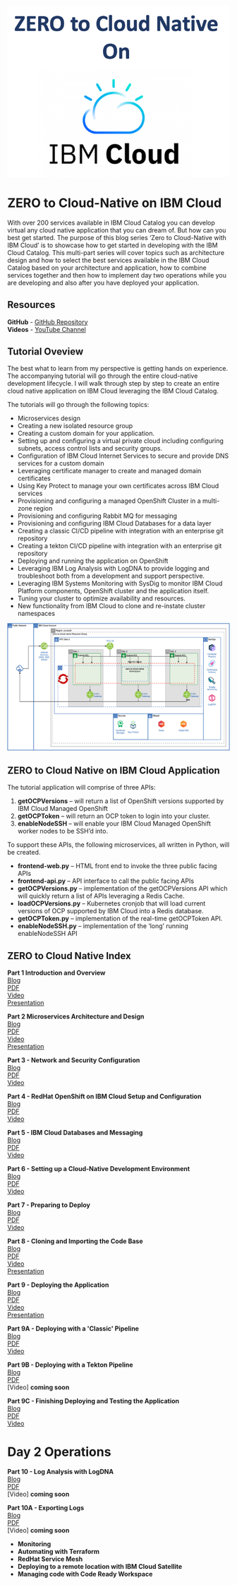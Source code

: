![](https://raw.githubusercontent.com/kmcolli/zero-to-cloud-native/master/docs/images/02cn-logo.png)


# ZERO to Cloud-Native on IBM Cloud

With over 200 services available in IBM Cloud Catalog you can develop virtual any cloud native application that you can dream of.  But how can you best get started.  The purpose of this blog series ‘Zero to Cloud-Native with IBM Cloud’ is to showcase how to get started in developing with the IBM Cloud Catalog.  This multi-part series will cover topics such as architecture design and how to select the best services available in the IBM Cloud Catalog based on your architecture and application, how to combine services together and then how to implement day two operations while you are developing and also after you have deployed your application.

## Resources
**GitHub** - [GitHub Repository](https://github.com/kmcolli/zero-to-cloud-native)  
**Videos** - [YouTube Channel](https://www.youtube.com/channel/UCjPMAulESpSRxyxl_tiViJA/videos)   


## Tutorial Oveview
The best what to learn from my perspective is getting hands on experience.  The accompanying tutorial will go through the entire cloud-native development lifecycle.   I will walk through step by step to create an entire cloud native application on IBM Cloud leveraging the IBM Cloud Catalog.   

The tutorials will go through the following topics:  

* Microservices design  
* Creating a new isolated resource group
* Creating a custom domain for your application.  
* Setting up and configuring a virtual private cloud including configuring subnets, access control lists and security groups.  
* Configuration of IBM Cloud Internet Services to secure and provide DNS services for a custom domain  
* Leveraging certificate manager to create and managed domain certificates  
* Using Key Protect to manage your own certificates across IBM Cloud services  
* Provisioning and configuring a managed OpenShift Cluster in a multi-zone region  
* Provisioning and configuring Rabbit MQ for messaging  
* Provisioning and configuring IBM Cloud Databases for a data layer  
* Creating a classic CI/CD pipeline with integration with an enterprise git repository  
* Creating a tekton CI/CD pipeline with integration with an enterprise git repository  
* Deploying and running the application on OpenShift  
* Leveraging IBM Log Analysis with LogDNA to provide logging and troubleshoot both from a development and support perspective.  
* Leveraging IBM Systems Monitoring with SysDig to monitor IBM Cloud Platform components, OpenShift cluster and the application itself.  
* Tuning your cluster to optimize availability and resources.  
* New functionality from IBM Cloud to clone and re-instate cluster namespaces  

![](https://raw.githubusercontent.com/kmcolli/zero-to-cloud-native/master/docs/images/zero-to-cloud-native.png)

## ZERO to Cloud Native on IBM Cloud Application
The tutorial application will comprise of three APIs:  
1)	**getOCPVersions** – will return a list of OpenShift versions supported by IBM Cloud Managed OpenShift  
2)	**getOCPToken** – will return an OCP token to login into your cluster.  
3)	**enableNodeSSH** – will enable your IBM Cloud Managed OpenShift worker nodes to be SSH’d into.  

To support these APIs, the following microservices, all written in Python, will be created.
  
* **frontend-web.py** – HTML front end to invoke the three public facing APIs  
* **frontend-api.py** – API interface to call the public facing APIs   
* **getOCPVersions.py** – implementation of the getOCPVersions API which will quickly return a list of APIs leveraging a Redis Cache.  
* **loadOCPVersions.py** – Kubernetes cronjob that will load current versions of OCP supported by IBM Cloud into a Redis database.   
* **getOCPToken.py** – implementation of the real-time getOCPToken API.  
* **enableNodeSSH.py** – implementation of the ‘long’ running enableNodeSSH API

## ZERO to Cloud Native Index
**Part 1 Introduction and Overview**  
[Blog](https://github.com/kmcolli/zero-to-cloud-native/blob/master/docs/1/1-intro.md)  
[PDF](https://raw.githubusercontent.com/kmcolli/zero-to-cloud-native/master/docs/zero-to-cloud-native-part1-introduction.pdf)   
[Video](<https://youtu.be/Eta09EJ5bvY>)  
[Presentation](https://raw.githubusercontent.com/kmcolli/zero-to-cloud-native/master/docs/ZeroToCloudNative-1-Introduction.pdf)  
   

**Part 2 Microservices Architecture and Design**  
[Blog](https://github.com/kmcolli/zero-to-cloud-native/blob/master/docs/2/2-microservices.md)  
[PDF](https://raw.githubusercontent.com/kmcolli/zero-to-cloud-native/master/docs/zero-to-cloud-native-part2-microservices-design.pdf)    
[Video](<https://youtu.be/UGyIlZfHYok>)  
[Presentation](https://raw.githubusercontent.com/kmcolli/zero-to-cloud-native/master/docs/ZeroToCloudNative-2-microservices.pdf)  

**Part 3 - Network and Security Configuration**  
[Blog](https://github.com/kmcolli/zero-to-cloud-native/blob/master/docs/3/3-network.md)  
[PDF](https://raw.githubusercontent.com/kmcolli/zero-to-cloud-native/master/docs/zero-to-cloud-native-part3-network-and-security-configuration.pdf)  
[Video](<https://youtu.be/xBCjiH0Ud1g>)

**Part 4 - RedHat OpenShift on IBM Cloud Setup and Configuration**  
[Blog](https://github.com/kmcolli/zero-to-cloud-native/blob/master/docs/4/4-openshift.md)  
[PDF](https://raw.githubusercontent.com/kmcolli/zero-to-cloud-native/master/docs/zero-to-cloud-native-part4-openshift.pdf)  
[Video](<https://youtu.be/2oCHWzLPq3M>)

**Part 5 - IBM Cloud Databases and Messaging**  
[Blog](https://github.com/kmcolli/zero-to-cloud-native/blob/master/docs/5/5-dbaas.md)  
[PDF](https://raw.githubusercontent.com/kmcolli/zero-to-cloud-native/master/docs/zero-to-cloud-native-part5-cloud-databases-and-messaging.pdf)  
[Video](<https://youtu.be/Npq3dAtMtI8>) 

**Part 6 - Setting up a Cloud-Native Development Environment**  
[Blog](https://github.com/kmcolli/zero-to-cloud-native/blob/master/docs/6/6-dev.md)  
[PDF](https://raw.githubusercontent.com/kmcolli/zero-to-cloud-native/master/docs/zero-to-cloud-native-part6-setting-up-a-development-environment.pdf)  
[Video](<https://youtu.be/kerMUm_1OsA>)  

**Part 7 - Preparing to Deploy**  
[Blog](https://github.com/kmcolli/zero-to-cloud-native/blob/master/docs/7/7-code.md)  
[PDF](https://raw.githubusercontent.com/kmcolli/zero-to-cloud-native/master/docs/zero-to-cloud-native-part7-preparing-to-deploy.pdf)  
[Video](<https://youtu.be/irAwcsY7mN8>) 

**Part 8 - Cloning and Importing the Code Base**    
[Blog](https://github.com/kmcolli/zero-to-cloud-native/blob/master/docs/8/8-codebase.md)  
[PDF](https://raw.githubusercontent.com/kmcolli/zero-to-cloud-native/master/docs/zero-to-cloud-native-part8-cloning-importing-codebase.pdf)  
[Video](<https://youtu.be/61t1548B6UQ>)  
[Presentation](https://raw.githubusercontent.com/kmcolli/zero-to-cloud-native/master/docs/part8-presentation.pdf)

**Part 9 - Deploying the Application**  
[Blog](https://github.com/kmcolli/zero-to-cloud-native/blob/master/docs/9/9-deploy.md)  
[PDF](https://raw.githubusercontent.com/kmcolli/zero-to-cloud-native/master/docs/zero-to-cloud-native-part9-deploying-the-application.pdf)    
[Video](<https://youtu.be/JF7rxSHYX7U>)  
[Presentation](https://raw.githubusercontent.com/kmcolli/zero-to-cloud-native/master/docs/part9-presentation.pdf) 

**Part 9A - Deploying with a 'Classic' Pipeline**  
[Blog](https://github.com/kmcolli/zero-to-cloud-native/blob/master/docs/9a/9a-classic.md)  
[PDF](https://raw.githubusercontent.com/kmcolli/zero-to-cloud-native/master/docs/zero-to-cloud-native-part9A-creating-classic-pipeline.pdf)  
[Video](<https://youtu.be/CrU5aHtQROc>)

**Part 9B - Deploying with a Tekton Pipeline**  
[Blog](https://github.com/kmcolli/zero-to-cloud-native/blob/master/docs/9b/9b-tekton.md)   
[PDF](https://raw.githubusercontent.com/kmcolli/zero-to-cloud-native/master/docs/zero-to-cloud-native-part9b-tekton.pdf)  
[Video]  **coming soon**

**Part 9C - Finishing Deploying and Testing the Application**  
[Blog](https://github.com/kmcolli/zero-to-cloud-native/blob/master/docs/9c/9c-finish.md)  
[PDF](https://raw.githubusercontent.com/kmcolli/zero-to-cloud-native/master/docs/ZeroToCloudNative-part9C-Finish-deploying-testing.pdf)  
[Video](<https://youtu.be/EOzqCQhm7Bc>)



# Day 2 Operations  

**Part 10 - Log Analysis with LogDNA**  
[Blog](https://github.com/kmcolli/zero-to-cloud-native/blob/master/docs/10/10-logging.md)   
[PDF](https://raw.githubusercontent.com/kmcolli/zero-to-cloud-native/master/docs/10/ZeroToCloudNative-10-Logging.pdf)  
[Video]  **coming soon**

**Part 10A - Exporting Logs**  
[Blog](https://github.com/kmcolli/zero-to-cloud-native/blob/master/docs/10A/10A-export-logs.md)   
[PDF](https://raw.githubusercontent.com/kmcolli/zero-to-cloud-native/master/docs/10A/ZeroToCloudNative-10A-ExportLogs.pdf)  
[Video]  **coming soon**


* **Monitoring**
* **Automating with Terraform**
* **RedHat Service Mesh**
* **Deploying to a remote location with IBM Cloud Satellite**
* **Managing code with Code Ready Workspace**




